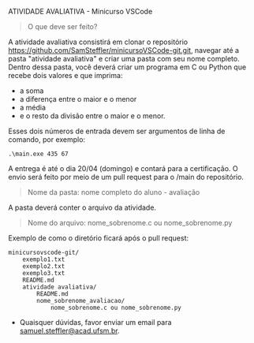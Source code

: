 ATIVIDADE AVALIATIVA - Minicurso VSCode

> O que deve ser feito?

A atividade avaliativa consistirá em clonar o repositório https://github.com/SamSteffler/minicursoVSCode-git.git, navegar até a pasta "atividade avaliativa" e criar uma pasta com seu nome completo. Dentro dessa pasta, você deverá criar um programa em C ou Python que recebe dois valores e que imprima:
- a soma
- a diferença entre o maior e o menor
- a média
- e o resto da divisão entre o maior e o menor. 

Esses dois números de entrada devem ser argumentos de linha de comando, por exemplo:

```plaintext
.\main.exe 435 67
```

A entrega é até o dia 20/04 (domingo) e contará para a certificação. O envio será feito por meio de um pull request para o /main do repositório.

> Nome da pasta: nome completo do aluno - avaliação

A pasta deverá conter o arquivo da atividade.

> Nome do arquivo: nome_sobrenome.c ou nome_sobrenome.py

Exemplo de como o diretório ficará após o pull request:
```plaintext
minicursovscode-git/
    exemplo1.txt
    exemplo2.txt
    exemplo3.txt
    README.md
    atividade avaliativa/
        README.md
        nome_sobrenome_avaliacao/
            nome_sobrenome.c ou nome_sobrenome.py
```

- Quaisquer dúvidas, favor enviar um email para samuel.steffler@acad.ufsm.br.
